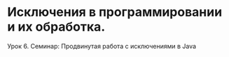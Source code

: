 # Исключения в программировании и их обработка. 
Урок 6. Семинар: Продвинутая работа с исключениями в Java